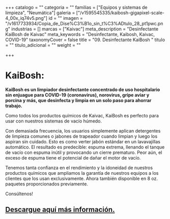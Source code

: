 +++
catalogo = ""
categoria = ""
familias = ["Equipos y sistemas de limpieza", "Neumática"]
galeria = ["/v1595545335/kaibosh-gigapixel-scale-4_00x_iq74v5.png"]
id = ""
imagen = "/v1617733934/Copia_de_Dise%C3%B1o_sin_t%C3%ADtulo_28_pt1pwc.png"
industrias = []
marcas = ["Kaivac"]
meta_description = "Desinfectante KaiBosh de Kaivac"
meta_keywords = "Desinfectante, Kaibosh, Kaivac, COVID-19"
taxonomyCover = false
title = "09. Desinfectante KaiBosh "
titulo = ""
titulo_adicional = ""
weight = ""

+++
# **KaiBosh**:

**KaiBosh es un limpiador desinfectante concentrado de uso hospitalario sin enjuague para COVID-19 (coronavirus), norovirus, gripe aviar y porcina y más, que desinfecta y limpia en un solo paso para ahorrar trabajo.**

Como todos los productos químicos de Kaivac, KaiBosh es perfecto para usar con nuestros sistemas de vacío húmedo.

Con demasiada frecuencia, los usuarios simplemente aplican detergentes de limpieza comunes o jabones de trapeador cuando limpian y luego los aspiran sin cuidado. Esto es como verter jabón estándar en un lavavajillas automático. El resultado es predecible: espuma extrema, llenando el tanque de vacío con espuma inútil y provocando un cierre prematuro. Peor aún, el exceso de espuma tiene el potencial de dañar el motor de vacío.

Tenemos tanta confianza en el rendimiento y la idoneidad de nuestros productos químicos que ampliamos la garantía de nuestros equipos a los clientes que los usan exclusivamente. Ahora también disponible en 8 oz. paquetes proporcionados previamente.

Consúltenos!

## [Descargue aquí más información.](https://synology01.novatec.cr:5001/d/f/560549783454922731)